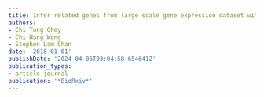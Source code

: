 ```yaml
---
title: Infer related genes from large scale gene expression dataset with embedding
authors:
- Chi Tung Choy
- Chi Hang Wong
- Stephen Lam Chan
date: '2018-01-01'
publishDate: '2024-04-06T03:04:58.654641Z'
publication_types:
- article-journal
publication: '*BioRxiv*'
---
```

